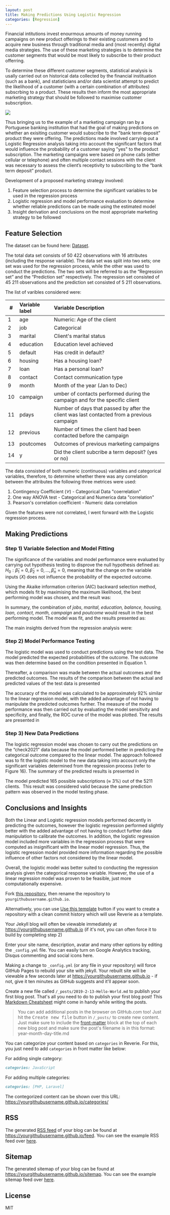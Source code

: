 ```yaml
---
layout: post
title: Making Predictions Using Logistic Regression 
categories: [Regression]
---
```


Financial intitutions invest enourmous amounts of money running campaigns on new product offerings to their existing customers and to acquire new business through traditional media and (most recently) digital media strategies. The use of these marketing strategies is to determine the customer segments that would be most likely to subscribe to their product offerring. 

To determine these different customer segments, statistical analysis is usally carried out on historical data collected by the financial instituation (such as a bank), and statisticians and/or data scientist attempt to predict the likelihood of a customer (with a certain combination of attributes) subscrbing to a product. These results then inform the most appropriate marketing strategy that should be followed to maximise customer subscription. 

![](/images/reverie-demo.png)

Thus bringing us to the example of a marketing campaign ran by a Portuguese banking institution that had the goal of making predictions on whether an exisiting customer would subscribe to the "bank term deposit" product they were offering. The predictions made involved carrying out a Logistic Regression analysis taking into account the significant factors that would influence the probability of a customer saying "yes" to the product subscription. The marketing campaigns were based on phone calls (either cellular or telephone) and often multiple contact sessions with the client was necessary to assess the client’s receptivity to subscribing to the “bank term deposit” product.

Development of a proposed marketing strategy involved:
1. Feature selection process to determine the significant variables to be used in the regression process
2. Logistic regression and model performance evaluation to determine whether reliable predictions can be made using the estimated model
3. Insight derivation and conclusions on the most appropriate marketing strategy to be followed

## Feature Selection
The dataset can be found here: [Dataset](http://archive.ics.uci.edu/ml/datasets/Bank+Marketing). 

The total data set consists of 50 422 observations with 16 attributes (including the response variable). The data set was split into two sets; one set was used for the regression process, while the other was used to conduct the predictions. The two sets will be referred to as the “Regression set” and the “Prediction set” respectively. The regression set consisted of 45 211 observations and the prediction set consisted of 5 211 observations.

The list of varibles considered were:

| #   | Variable label   | Variable Description                                                                       |
| --- |:---------------- |:------------------------------------------------------------------------------------------ |
| 1   | age              | Numeric: Age of the client                                                                 |
| 2   | job              | Categorical                                                                                |
| 3   | marital          | Client's marital status                                                                    |
| 4   | education        | Education level achieved                                                                   |
| 5   | default          | Has credit in default?                                                                     |
| 6   | housing          | Has a housing loan?                                                                        |
| 7   | loan             | Has a personal loan?                                                                       |
| 8   | contact          | Contact communication type                                                                 |
| 9   | month            | Month of the year (Jan to Dec)                                                             |
| 10  | campaign         | umber of contacts performed during the campaign and for the specific client                |
| 11  | pdays            | Number of days that passed by after the client was last contacted from a previous campaign |
| 12  | previous         | Number of times the client had been contacted before the campaign                          |
| 13  | poutcomes        | Outcomes of previous marketing campaigns                                                   |
| 14  | y                | Did the client subcribe a term deposit? (yes or no)                                        |

The data consisted of both numeric (continuous) variables and categorical variables, therefore, to determine whether there was any correlation between the attributes the following three metrices were used:
1. Contingency Coefficient ($\mathcal{C}$) - Categorical Data "coerrelation"
2. One way ANOVA test - Categorical and Numerica data "correlation"
3. Pearson's correlation coefficient - Numeric data correlation

Given the features were not correlated, I went forward with the Logistic regression process. 

<div style="text-align: center;">
 <script async type="text/javascript" src="//cdn.carbonads.com/carbon.js?serve=CE7D6KJY&placement=wwwamitmerchantcom" id="_carbonads_js"></script>
</div>

## Making Predictions
### Step 1) Variable Selection and Model Fitting
The significance of the variables and model performance were evaluated by carrying out hypothesis testing to disprove the null hypothesis defined as: $H_0: \hat{\beta}_1 =0, \hat{\beta}_2=0,...,\hat{\beta}_n=0$, meaning that the change on the variable inputs ($X$) does not influence the probability of the expected outcome.

Using the Akaike information criterion (AIC) backward selection method, which models fit by maximising the maximum likelihood, the best performing model was chosen, and the result was:


In summary, the combination of _jobs_, _marital, education, balance, housing, loan, contact, month,_ _campaign_ and _poutcome_ would result in the best performing model. The model was fit, and the results presented as:




The main insights derived from the regression analysis were:







### Step 2) Model Performance Testing  
The logistic model was used to conduct predictions using the test data. The model predicted the expected probabilities of the outcome. The outcome was then determine based on the condition presented in Equation 1.



Thereafter, a comparison was made between the actual outcomes and the predicted outcomes. The results of the comparison between the actual and predicted values of the test data is presented



The accuracy of the model was calculated to be approximately 92% similar to the linear regression model, with the added advantage of not having to manipulate the predicted outcomes further. The measure of the model performance was then carried out by evaluating the model sensitivity and specificity, and finally, the ROC curve of the model was plotted. The results are presented in






### Step 3) New Data Predictions
The logistic regression model was chosen to carry out the predictions on the “check2021” data because the model performed better in predicting the categorical outcome compared to the linear model. The approach followed was to fit the logistic model to the new data taking into account only the significant variables determined from the regression process (refer to Figure 16). The summary of the predicted results is presented in



The model predicted 165 possible subscriptions (≈ 3%) out of the 5211 clients.  This result was considered valid because the same prediction pattern was observed in the model testing phase.




## Conclusions and Insights
Both the Linear and Logistic regression models performed decently in predicting the outcomes, however the logistic regression performed slightly better with the added advantage of not having to conduct further data manipulation to calibrate the outcomes. In addition, the logistic regression model included more variables in the regression process that were computed as insignificant with the linear model regression. Thus, the logistic regression model provided more information regarding the possible influence of other factors not considered by the linear model.

Overall, the logistic model was better suited to conducting the regression analysis given the categorical response variable. However, the use of a linear regression model was proven to be feasible, just more computationally expensive.



Fork [this repository](https://github.com/amitmerchant1990/reverie), then rename the repository to `yourgithubusername.github.io`.

Alternatively, you can use [Use this template](https://github.com/amitmerchant1990/reverie/generate) button if you want to create a repository with a clean commit history which will use Reverie as a template.

Your Jekyll blog will often be viewable immediately at <https://yourgithubusername.github.io> (if it's not, you can often force it to build by completing step 2)

Enter your site name, description, avatar and many other options by editing the `_config.yml` file. You can easily turn on Google Analytics tracking, Disqus commenting and social icons here.

Making a change to `_config.yml` (or any file in your repository) will force GitHub Pages to rebuild your site with jekyll. Your rebuilt site will be viewable a few seconds later at <https://yourgithubusername.github.io> - if not, give it ten minutes as GitHub suggests and it'll appear soon.

Create a new file called `/_posts/2019-2-13-Hello-World.md` to publish your first blog post. That's all you need to do to publish your first blog post! This [Markdown Cheatsheet](https://github.com/adam-p/markdown-here/wiki/Markdown-Cheatsheet) might come in handy while writing the posts.

> You can add additional posts in the browser on GitHub.com too! Just hit the <kbd>Create new file</kbd> button in `/_posts/` to create new content. Just make sure to include the [front-matter](http://jekyllrb.com/docs/frontmatter/) block at the top of each new blog post and make sure the post's filename is in this format: year-month-day-title.md





You can categorize your content based on `categories` in Reverie. For this, you just need to add `categories` in front matter like below:

For adding single category:

```md
categories: JavaScript
```

For adding multiple categories:

```md
categories: [PHP, Laravel]
```

The contegorized content can be shown over this URL: <https://yourgithubusername.github.io/categories/>

## RSS

The generated [RSS feed](https://en.wikipedia.org/wiki/RSS) of your blog can be found at <https://yourgithubusername.github.io/feed>. You can see the example RSS feed over [here](https://www.amitmerchant.com/reverie/feed).

## Sitemap

The generated sitemap of your blog can be found at <https://yourgithubusername.github.io/sitemap>. You can see the example sitemap feed over [here](https://www.amitmerchant.com/reverie/sitemap).

## License

MIT


